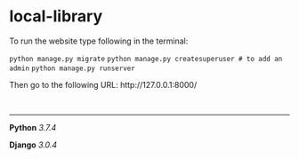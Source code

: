 <h1>local-library</h1>

<p>To run the website type following in the terminal:</p>
<code>python manage.py migrate</code>
<code>python manage.py createsuperuser # to add an admin</code>
<code>python manage.py runserver</code>

<p>Then go to the following URL: http://127.0.0.1:8000/</p>

<br><hr>
<p><strong>Python</strong> <em>3.7.4</em></p>
<p><strong>Django</strong> <em>3.0.4</em></p>

